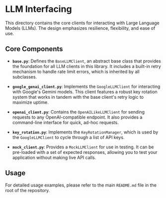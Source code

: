 # LLM Interfacing

This directory contains the core clients for interacting with Large Language Models (LLMs). The design emphasizes resilience, flexibility, and ease of use.

## Core Components

- **`base.py`**: Defines the `BaseLLMClient`, an abstract base class that provides the foundation for all LLM clients in this library. It includes a built-in retry mechanism to handle rate limit errors, which is inherited by all subclasses.

- **`google_genai_client.py`**: Implements the `GoogleLLMClient` for interacting with Google's Gemini models. This client features a robust key rotation system that works in tandem with the base client's retry logic to maximize uptime.

- **`openai_client.py`**: Contains the `OpenAILikeLLMClient` for sending requests to any OpenAI-compatible endpoint. It also provides a command-line interface for quick, ad-hoc requests.

- **`key_rotation.py`**: Implements the `KeyRotationManager`, which is used by the `GoogleLLMClient` to cycle through a list of API keys.

- **`mock_client.py`**: Provides a `MockLLMClient` for use in testing. It can be pre-loaded with a set of expected responses, allowing you to test your application without making live API calls.

## Usage

For detailed usage examples, please refer to the main `README.md` file in the root of the repository.
